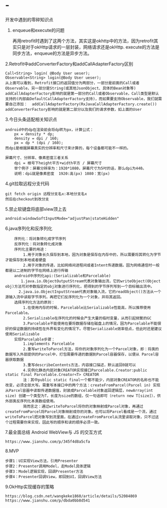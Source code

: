 # -
开发中遇到的零碎知识点

1. enqueue和execute的问题

    再用retrofit时遇到了这两个方法，其实这是okhttp中的方法，因为retrofit其实只是对于okHttp请求的一层封装，网络请求还是okHttp.
    execute的方法是同步方法，enqueue的方法是异步方法。
    
2.Retrofit中addConverterFactory和addCallAdapterFactory区别

    Call<String> login( @Body User ueser);
    Observable<String> login(@Body User ueser);
    从上面可以看到，Retrofit接口的返回值分为两部分，一部分是前面的Call或者Observable，另一部分是String(或其他JsonObject、具体的Bean对象等)
    addCallAdapterFactory影响的就是第一部分的Call或者Observable，Call类型是默认支持的(内部由DefaultCallAdapterFactory支持)，而如果要支持Observable，我们就需要自己添加：  addCallAdapterFactory(RxJavaCallAdapterFactory.create())
    addConverterFactory影响的就是第二部分以及我们的请求参数，如上面的User
    
3.今日头条适配相关知识点

    android中的dp在渲染前会将dp转为px，计算公式：
        px = density * dp;
        density = dpi / 160;
        px = dp * (dpi / 160);
    而dpi是根据屏幕真实的分辨率和尺寸来计算的，每个设备都可能不一样的。
    
    屏幕尺寸、分辨率、像素密度三者关系
        dpi = 根号下height平方+width平方 / 屏幕尺寸
        举个例子：屏幕分辨率为：1920*1080，屏幕尺寸为5吋的话，那么dpi为440。
        说明：dpi就是像素密度  1920:高(px) 1080：宽(px)  
        
4.git拉取远程分支代码

    git fetch origin 远程分支名x:本地分支名x
    然后在checkout到改分支
    
5.禁止软键盘将底部view顶上去

    android:windowSoftInputMode="adjustPan|stateHidden"
    
6.java序列化和反序列化

        序列化：将对象转化成字节序列
        反序列化：将对象转化成对象
        序列化主要的用途：
            1.用于对象长久保存到本地，因为对象是保存在内存中的，所以需要将其转化为字节才能保存到本地或者硬盘
            2.用于对象的传递，比如网络间进程间或者Intent传递数据。因为网络通信时一般都是以二进制的字节在网络上进行传输
        android中序列化api:(Serializable和Parcelable)
           1.java.io.ObjectOutputStream代表对象输出流，它的writeObject(Object obj)方法可对参数指定的obj对象进行序列化，把得到的字节序列写到一个目标输出流中。
          2.java.io.ObjectInputStream代表对象输入流，它的readObject()方法从一个源输入流中读取字节序列，再把它们反序列化为一个对象，并将其返回。
        选择序列化方法的原则：
            1.在使用内存的时候，Parcelable比Serializable性能高，所以推荐使用Parcelable。
            2.Serializable在序列化的时候会产生大量的临时变量，从而引起频繁的GC
            3.Parcelable不能使用在要将数据存储在磁盘上的情况，因为Parcelable不能很好的保证数据的持续性在外界有变化的情况下。尽管Serializable效率低点，但此时还是建议使用Serializable 
        实现Parcelable步骤：
            1.implements Parcelable
            2.重写writeToParcel方法，将你的对象序列化为一个Parcel对象，即：将类的数据写入外部提供的Parcel中，打包需要传递的数据到Parcel容器保存，以便从 Parcel容器获取数据
            3.重写describeContents方法，内容接口描述，默认返回0就可以
            4.实例化静态内部对象CREATOR实现接口Parcelable.Creator:public static final Parcelable.Creator<T> CREATOR
            注：其中public static final一个都不能少，内部对象CREATOR的名称也不能改变，必须全部大写。需重写本接口中的两个方法：createFromParcel(Parcel in) 实现从Parcel容器中读取传递数据值，封装成Parcelable对象返回逻辑层，newArray(int size) 创建一个类型为T，长度为size的数组，仅一句话即可（return new T[size]），供外部类反序列化本类数组使用。
            简而言之：通过writeToParcel将你的对象映射成Parcel对象，再通过createFromParcel将Parcel对象映射成你的对象。也可以将Parcel看成是一个流，通过writeToParcel把对象写到流里面，在通过createFromParcel从流里读取对象，只不过这个过程需要你来实现，因此写的顺序和读的顺序必须一致。
            
7.最全面总结 Android WebView与 JS 的交互方式

    https://www.jianshu.com/p/345f4d8a5cfa

8.MVP

    步骤1：UI实现View方法，引用Presenter
    步骤2：Presenter调用Model，走Model具体逻辑
    步骤3：Model逻辑实现，回调Presenter方法
    步骤4：Presenter回调View，即回到UI，回调View方法
    
9.OkHttp实现缓存的策略

    https://blog.csdn.net/wangkeke1860/article/details/52084869
    https://www.jianshu.com/p/dbda0bb8d541

